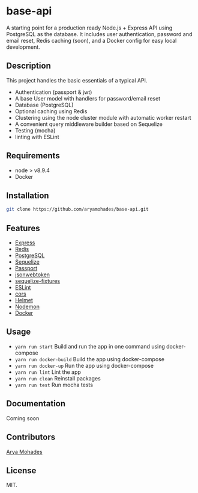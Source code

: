 # base-api
A starting point for a production ready Node.js + Express API using PostgreSQL as the database. It includes user authentication, password and email reset, Redis caching (soon), and a Docker config for easy local development.

## Description
This project handles the basic essentials of a typical API.
* Authentication (passport & jwt)
* A base User model with handlers for password/email reset
* Database (PostgreSQL)
* Optional caching using Redis
* Clustering using the node cluster module with automatic worker restart
* A convenient query middleware builder based on Sequelize
* Testing (mocha)
* linting with ESLint

## Requirements
* node > v8.9.4
* Docker

## Installation
```bash
git clone https://github.com/aryamohades/base-api.git
```

## Features
* [Express](https://github.com/expressjs/express)
* [Redis](https://redis.io)
* [PostgreSQL](https://www.postgresql.org)
* [Sequelize](https://github.com/sequelize/sequelize)
* [Passport](https://github.com/jaredhanson/passport)
* [jsonwebtoken](https://github.com/auth0/node-jsonwebtoken)
* [sequelize-fixtures](https://github.com/domasx2/sequelize-fixtures)
* [ESLint](https://github.com/eslint/eslint)
* [cors](https://github.com/expressjs/cors)
* [Helmet](https://github.com/helmetjs/helmet)
* [Nodemon](https://github.com/remy/nodemon)
* [Docker](https://www.docker.com)

## Usage
* `yarn run start` Build and run the app in one command using docker-compose
* `yarn run docker-build` Build the app using docker-compose
* `yarn run docker-up` Run the app using docker-compose
* `yarn run lint` Lint the app
* `yarn run clean` Reinstall packages
* `yarn run test` Run mocha tests

## Documentation
Coming soon

## Contributors
[Arya Mohades](https://github.com/aryamohades)

## License
MIT.

